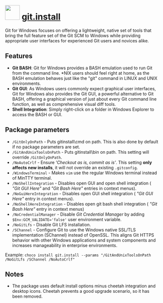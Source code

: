 # <img src="https://cdn.jsdelivr.net/gh/chocolatey-community/chocolatey-packages@10a8d98b2f320b565fa5349a4352e79666db71ff/icons/git.svg" width="48" height="48"/> [git.install](https://chocolatey.org/packages/git.install)


Git for Windows focuses on offering a lightweight, native set of tools that bring the full feature set of the Git SCM to Windows while providing appropriate user interfaces for experienced Git users and novices alike.

## Features

* **Git BASH**: Git for Windows provides a BASH emulation used to run Git from the command line. *NIX users should feel right at home, as the BASH emulation behaves just like the "git" command in LINUX and UNIX environments.
* **Git GUI**: As Windows users commonly expect graphical user interfaces, Git for Windows also provides the Git GUI, a powerful alternative to Git BASH, offering a graphical version of just about every Git command line function, as well as comprehensive visual diff tools.
* **Shell Integration**: Simply right-click on a folder in Windows Explorer to access the BASH or GUI.

## Package parameters

- `/GitOnlyOnPath` - Puts gitinstall\cmd on path. This is also done by default if no package parameters are set.
- `/GitAndUnixToolsOnPath` - Puts gitinstall\bin on path. This setting will override `/GitOnlyOnPath`.
- `/NoAutoCrlf` - Ensure _'Checkout as is, commit as is'_. This setting **only affects new installs**, it will not override an existing `.gitconfig`.
- `/WindowsTerminal` - Makes `vim` use the regular Windows terminal instead of MinTTY terminal.
- `/NoShellIntegration` - Disables open GUI and open shell integration ( _"Git GUI Here"_ and _"Git Bash Here"_ entries in context menus).
- `/NoGuiHereIntegration` - Disables open GUI shell integration ( _"Git GUI Here"_ entry in context menus).
- `/NoShellHereIntegration` - Disables open git bash shell integration ( _"Git Bash Here"_ entry in context menus)
- `/NoCredentialManager` - Disable _Git Credential Manager_ by adding `$Env:GCM_VALIDATE='false'` user environment variable.
- `/NoGitLfs` - Disable Git LFS installation.
- `/SChannel` - Configure Git to use the Windows native SSL/TLS implementation (SChannel) instead of OpenSSL. This aligns Git HTTPS behavior with other Windows applications and system components and increases manageability in enterprise environments.

Example: `choco install git.install --params "/GitAndUnixToolsOnPath /NoGitLfs /SChannel /NoAutoCrlf"`

## Notes

- The package uses default install options minus cheetah integration and desktop icons. Cheetah prevents a good upgrade scenario, so it has been removed.

